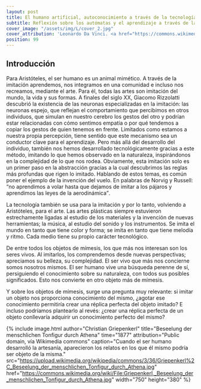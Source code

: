 ```yaml
---
layout: post
title: El humano artificial, autoconocimiento a través de la tecnología
subtitle: Reflexión sobre los autómatas y el aprendizaje a través de la imitación de lo vivo
cover_image: "/assets/img/L/cover_2.jpg"
cover_attribution: 'Leonardo Da Vinci. <a href="https://commons.wikimedia.org/wiki/File:Ailes_battantes_Luc_Viatour.jpg">Design for a flying machine</a> (Photography taken by <a href="https://lucnix.be/">Luc Viatour</a>). Siglo XIX. Dominio público, vía Wikimedia Commons'
position: 99
---
```


## Introducción

Para Aristóteles, el ser humano es un animal mimético. A través de la imitación aprendemos, nos integramos en una comunidad e incluso nos recreamos, mediante el arte. Para él, todas las artes son imitación del mundo, la vida y sus formas. A finales del siglo XX, Giacomo Rizzolatti descubrió la existencia de las neuronas especializadas en la imitación: las neuronas espejo, que reflejan el comportamiento que percibimos en otros individuos, que simulan en nuestro cerebro los gestos del otro y podrían estar relacionadas con cómo sentimos empatía o por qué tendemos a copiar los gestos de quien tenemos en frente. Limitados como estamos a nuestra propia percepción, tiene sentido que este mecanismo sea un conductor clave para el aprendizaje. Pero más allá del desarrollo del individuo, también nos hemos desarrollado tecnológicamente gracias a este método, imitando lo que hemos observado en la naturaleza, inspirándonos en la complejidad de lo que nos rodea. Obviamente, esta imitación solo es un primer paso en la abstracción gracias a la cual descubrimos las reglas más profundas que rigen lo imitado. Hablando de estos temas, es común poner el ejemplo de la invención del vuelo. En palabras de Norvig y Russell: <q>no aprendimos a volar hasta que dejamos de imitar a los pájaros y aprendimos las leyes de la aerodinámica</q>.

La tecnología también se usa para la imitación y por lo tanto, volviendo a Aristóteles, para el arte. Las artes plásticas siempre estuvieron estrechamente ligadas al estudio de los materiales y la invención de nuevas herramientas; la música, al estudio del sonido y los instrumentos. Se imita el mundo en tanto que tiene color y forma; se imita en tanto que tiene melodía y ritmo. Cada medio tiene su propio carácter tecnológico.

De entre todos los objetos de mímesis, los que más nos interesan son los seres vivos. Al imitarlos, los comprendemos desde nuevas perspectivas; apreciamos su belleza, su complejidad. El ser vivo que más nos concierne somos nosotros mismos. El ser humano vive una búsqueda perenne de sí, persiguiendo el conocimiento sobre su naturaleza, con todos sus posibles significados. Esto nos convierte en otro objeto más de mímesis.

Y sobre los objetos de mímesis, surge una pregunta muy relevante: si imitar un objeto nos proporciona conocimiento del mismo, ¿agotar ese conocimiento permitiría crear una réplica perfecta del objeto imitado? E incluso podríamos plantearlo al revés: ¿crear una réplica perfecta de un objeto conllevaría adquirir un conocimiento perfecto del mismo?

{% include image.html author="Christian Griepenkerl" title="Beseelung der menschlichen Tonfigur durch Athena" time="1877" attribution="Public domain, vía Wikimedia commons" caption="Cuando el ser humano desarrolló la artesanía, aparecieron los relatos en los que él mismo podría ser objeto de la misma." src="https://upload.wikimedia.org/wikipedia/commons/3/36/Griepenkerl%2C_Beseelung_der_menschlichen_Tonfigur_durch_Athena.jpg" href="https://commons.wikimedia.org/wiki/File:Griepenkerl,_Beseelung_der_menschlichen_Tonfigur_durch_Athena.jpg" width="750" height="380" %}


<!--

{% include image.html author="Miguel Ángel" time="1513-1536" src="https://upload.wikimedia.org/wikipedia/commons/thumb/7/70/%27Moses%27_by_Michelangelo_JBU160.jpg/300px-%27Moses%27_by_Michelangelo_JBU160.jpg" href="https://commons.wikimedia.org/wiki/File:%27Moses%27_by_Michelangelo_JBU160.jpg" attribution="CC-BY 3.0, vía Wikimedia Commons" title="Moisés" float="right" width="300" height="450" %}

En Roma hay una escultura de Moisés tallada por Miguel Ángel con una marca en la rodilla sobre la que se cuenta una leyenda poco probable pero igualmente conmovedora. Se dice que cuando Miguel Ángel terminó la estatua, le pareció tan real y tan viva que le ordenó: "*¡Habla!*". Frustrado ante el silencio de su obra, se supone que le propinó un golpe con su martillo, que dejaría la marca en la rodilla de mármol.

-->
 

